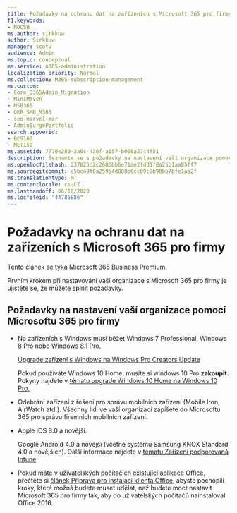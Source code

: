 ```yaml
---
title: Požadavky na ochranu dat na zařízeních s Microsoft 365 pro firmy
f1.keywords:
- NOCSH
ms.author: sirkkuw
author: Sirkkuw
manager: scotv
audience: Admin
ms.topic: conceptual
ms.service: o365-administration
localization_priority: Normal
ms.collection: M365-subscription-management
ms.custom:
- Core_O365Admin_Migration
- MiniMaven
- MSB365
- OKR_SMB_M365
- seo-marvel-mar
- AdminSurgePortfolio
search.appverid:
- BCS160
- MET150
ms.assetid: 7770e280-3a6c-436f-a157-b008a2744f51
description: Seznamte se s požadavky na nastavení vaší organizace pomocí Microsoftu 365 pro firmy a ochranu pracovních dat na zařízeních uživatelů.
ms.openlocfilehash: 237825d2c2683bb6e71ae2fd31f8a25b1aa85ff7
ms.sourcegitcommit: e5bc49f0a25954d008b6cc09c2b98bb7bfe1aa2f
ms.translationtype: MT
ms.contentlocale: cs-CZ
ms.lasthandoff: 06/18/2020
ms.locfileid: "44785886"
---
```

# <a name="prerequisites-for-protecting-data-on-devices-with-microsoft-365-for-business"></a>Požadavky na ochranu dat na zařízeních s Microsoft 365 pro firmy

Tento článek se týká Microsoft 365 Business Premium.

Prvním krokem při nastavování vaší organizace s Microsoft 365 pro firmy je ujistěte se, že můžete splnit požadavky.
  
## <a name="requirements-for-setting-up-your-organization-with-microsoft-365-for-business"></a>Požadavky na nastavení vaší organizace pomocí Microsoftu 365 pro firmy

- Na zařízeních s Windows musí běžet Windows 7 Professional, Windows 8 Pro nebo Windows 8.1 Pro.
    
    [Upgrade zařízení s Windows na Windows Pro Creators Update](upgrade-to-windows-pro-creators-update.md)
    
    Pokud používáte Windows 10 Home, musíte si windows 10 Pro **zakoupit.** Pokyny najdete v [tématu upgrade Windows 10 Home na Windows 10 Pro.](https://support.microsoft.com/office/0aee10c1-4d34-43ee-a325-579c6c2df90e) 
    
- Odebrání zařízení z řešení pro správu mobilních zařízení (Mobile Iron, AirWatch atd.). Všechny lidi ve vaší organizaci zapíšete do Microsoftu 365 pro správu firemních mobilních zařízení.
    
- Apple iOS 8.0 a novější.
    
    Google Android 4.0 a novější (včetně systému Samsung KNOX Standard 4.0 a novějších). Další informace najdete v [tématu Zařízení podporovaná Intune](https://go.microsoft.com/fwlink/p/?linkid=852307).
    
- Pokud máte v uživatelských počítačích existující aplikace Office, přečtěte si [článek Příprava pro instalaci klienta Office,](prepare-for-office-client-deployment.md) abyste pochopili kroky, které možná budete muset udělat, než budete moct nastavit Microsoft 365 pro firmy tak, aby do uživatelských počítačů nainstaloval Office 2016. 
